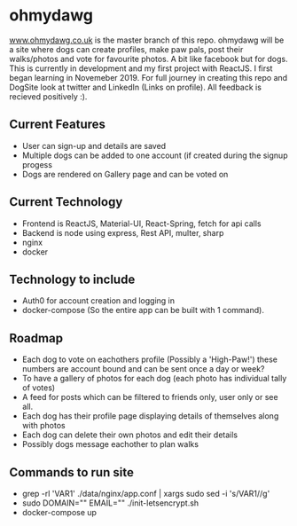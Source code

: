 # ohmydawg
www.ohmydawg.co.uk is the master branch of this repo. ohmydawg will be a site where dogs can create profiles, make paw pals, post their walks/photos and vote for favourite photos. A bit like facebook but for dogs. This is currently in development and my first project with ReactJS. I first began learning in Novemeber 2019. For full journey in creating this repo and DogSite look at twitter and LinkedIn (Links on profile). All feedback is recieved positively :).

## Current Features 

* User can sign-up and details are saved
* Multiple dogs can be added to one account (if created during the signup progess
* Dogs are rendered on Gallery page and can be voted on

## Current Technology

* Frontend is ReactJS, Material-UI, React-Spring, fetch for api calls
* Backend is node using express, Rest API, multer, sharp
* nginx
* docker

## Technology to include

* Auth0 for account creation and logging in
* docker-compose (So the entire app can be built with 1 command).

## Roadmap

* Each dog to vote on eachothers profile (Possibly a 'High-Paw!') these numbers are account bound and can be sent once a day or week?
* To have a gallery of photos for each dog (each photo has individual tally of votes)
* A feed for posts which can be filtered to friends only, user only or see all.
* Each dog has their profile page displaying details of themselves along with photos
* Each dog can delete their own photos and edit their details
* Possibly dogs message eachother to plan walks

## Commands to run site 

* grep -rl 'VAR1' ./data/nginx/app.conf | xargs sudo sed -i 's/VAR1/<Domain-Name>/g'
* sudo DOMAIN="<Domain-Name>" EMAIL="<Email>" ./init-letsencrypt.sh
* docker-compose up

